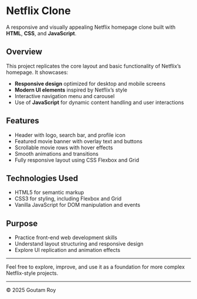 # Netflix Clone

A responsive and visually appealing Netflix homepage clone built with **HTML**, **CSS**, and **JavaScript**.

## Overview

This project replicates the core layout and basic functionality of Netflix’s homepage. It showcases:

- **Responsive design** optimized for desktop and mobile screens  
- **Modern UI elements** inspired by Netflix’s style  
- Interactive navigation menu and carousel  
- Use of **JavaScript** for dynamic content handling and user interactions  

## Features

- Header with logo, search bar, and profile icon  
- Featured movie banner with overlay text and buttons  
- Scrollable movie rows with hover effects  
- Smooth animations and transitions  
- Fully responsive layout using CSS Flexbox and Grid  

## Technologies Used

- HTML5 for semantic markup  
- CSS3 for styling, including Flexbox and Grid  
- Vanilla JavaScript for DOM manipulation and events  

## Purpose

- Practice front-end web development skills  
- Understand layout structuring and responsive design  
- Explore UI replication and animation effects  


---

Feel free to explore, improve, and use it as a foundation for more complex Netflix-style projects.

---

© 2025 Goutam Roy  
